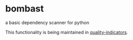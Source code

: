 # bombast
a basic dependency scanner for python

This functionality is being maintained in [quality-indicators](https://github.com/joocer/quality-indicators).
